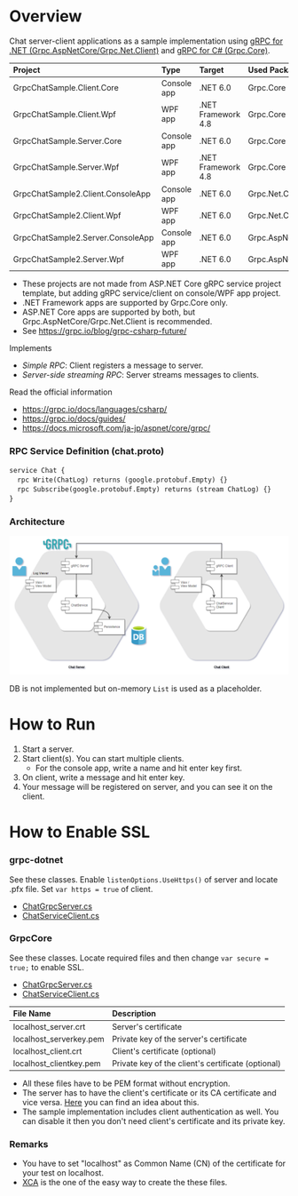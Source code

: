 # Overview

Chat server-client applications as a sample implementation using [gRPC for .NET (Grpc.AspNetCore/Grpc.Net.Client)](https://github.com/grpc/grpc-dotnet) and [gRPC for C# (Grpc.Core)](https://www.nuget.org/packages/Grpc.Core).

|Project|Type|Target|Used Package|
|:--|:--|:--|:--|
|GrpcChatSample.Client.Core|Console app|.NET 6.0|Grpc.Core|
|GrpcChatSample.Client.Wpf|WPF app|.NET Framework 4.8|Grpc.Core|
|GrpcChatSample.Server.Core|Console app|.NET 6.0|Grpc.Core|
|GrpcChatSample.Server.Wpf|WPF app|.NET Framework 4.8|Grpc.Core|
|GrpcChatSample2.Client.ConsoleApp|Console app|.NET 6.0|Grpc.Net.Client|
|GrpcChatSample2.Client.Wpf|WPF app|.NET 6.0|Grpc.Net.Client|
|GrpcChatSample2.Server.ConsoleApp|Console app|.NET 6.0|Grpc.AspNetCore|
|GrpcChatSample2.Server.Wpf|WPF app|.NET 6.0|Grpc.AspNetCore|

- These projects are not made from ASP.NET Core gRPC service project template, but adding gRPC service/client on console/WPF app project.
- .NET Framework apps are supported by Grpc.Core only.
- ASP.NET Core apps are supported by both, but Grpc.AspNetCore/Grpc.Net.Client is recommended.
- See https://grpc.io/blog/grpc-csharp-future/

Implements
- *Simple RPC*: Client registers a message to server.
- *Server-side streaming RPC*: Server streams messages to clients.

Read the official information
- https://grpc.io/docs/languages/csharp/
- https://grpc.io/docs/guides/
- https://docs.microsoft.com/ja-jp/aspnet/core/grpc/

### RPC Service Definition (chat.proto)

```proto
service Chat {
  rpc Write(ChatLog) returns (google.protobuf.Empty) {}
  rpc Subscribe(google.protobuf.Empty) returns (stream ChatLog) {}
}
```

### Architecture

![GrpcChatSample_archtecture](https://github.com/cactuaroid/GrpcWpfSample/blob/master/GrpcChatSample_archtecture.png)

DB is not implemented but on-memory `List` is used as a placeholder.

# How to Run

1. Start a server.
1. Start client(s). You can start multiple clients.
   - For the console app, write a name and hit enter key first.
1. On client, write a message and hit enter key.
1. Your message will be registered on server, and you can see it on the client.

# How to Enable SSL
### grpc-dotnet

See these classes. Enable `listenOptions.UseHttps()` of server and locate .pfx file. Set `var https = true` of client.

- [ChatGrpcServer.cs](https://github.com/cactuaroid/GrpcWpfSample/blob/master/grpc-dotnet/GrpcChatSample2.Server/Grpc/ChatGrpcServer.cs)
- [ChatServiceClient.cs](https://github.com/cactuaroid/GrpcWpfSample/blob/master/grpc-dotnet/GrpcChatSample2.Client/ChatServiceClient.cs)

### GrpcCore

See these classes. Locate required files and then change `var secure = true;` to enable SSL.

- [ChatGrpcServer.cs](https://github.com/cactuaroid/GrpcWpfSample/blob/master/GrpcCore/GrpcChatSample.Server/Grpc/ChatGrpcServer.cs)
- [ChatServiceClient.cs](https://github.com/cactuaroid/GrpcWpfSample/blob/master/GrpcCore/GrpcChatSample.Client/ChatServiceClient.cs)

|File Name|Description|
|:--|:--|
|localhost_server.crt   |Server's certificate|
|localhost_serverkey.pem|Private key of the server's certificate|
|localhost_client.crt   |Client's certificate (optional)|
|localhost_clientkey.pem|Private key of the client's certificate (optional)|

- All these files have to be PEM format without encryption.
- The server has to have the client's certificate or its CA certificate and vice versa. [Here](https://serverfault.com/questions/968343/why-do-i-need-a-certificate-to-establish-a-secure-grpc-connection-as-a-client) you can find an idea about this.
- The sample implementation includes client authentication as well. You can disable it then you don't need client's certificate and its private key. 

### Remarks
- You have to set "localhost" as Common Name (CN) of the certificate for your test on localhost.
- [XCA](https://hohnstaedt.de/xca/) is the one of the easy way to create the these files.
